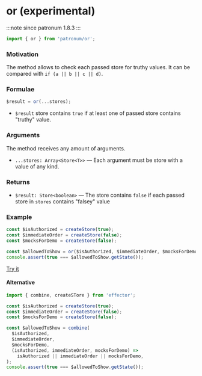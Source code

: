 # or (experimental)

:::note since
patronum 1.8.3
:::

```ts
import { or } from 'patronum/or';
```

### Motivation

The method allows to check each passed store for truthy values.
It can be compared with `if (a || b || c || d)`.

### Formulae

```ts
$result = or(...stores);
```

- `$result` store contains `true` if at least one of passed store contains "truthy" value.

### Arguments

The method receives any amount of arguments.

- `...stores: Array<Store<T>>` — Each argument must be store with a value of any kind.

### Returns

- `$result: Store<boolean>` — The store contains `false` if each passed store in `stores` contains "falsey" value

### Example

```ts
const $isAuthorized = createStore(true);
const $immediateOrder = createStore(false);
const $mocksForDemo = createStore(false);

const $allowedToShow = or($isAuthorized, $immediateOrder, $mocksForDemo);
console.assert(true === $allowedToShow.getState());
```

[Try it](https://share.effector.dev/H9cDYEp5)

#### Alternative

```ts
import { combine, createSTore } from 'effector';

const $isAuthorized = createStore(true);
const $immediateOrder = createStore(false);
const $mocksForDemo = createStore(false);

const $allowedToShow = combine(
  $isAuthorized,
  $immediateOrder,
  $mocksForDemo,
  (isAuthorized, immediateOrder, mocksForDemo) =>
    isAuthorized || immediateOrder || mocksForDemo,
);
console.assert(true === $allowedToShow.getState());
```
